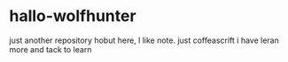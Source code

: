 # hallo-wolfhunter
just another repository
hobut here, l like note. just coffeascrift
i have leran more and tack to learn 
